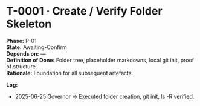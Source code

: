 # T-0001 · Create / Verify Folder Skeleton
**Phase:** P-01  
**State:** Awaiting-Confirm  
**Depends on:** —  
**Definition of Done:** Folder tree, placeholder markdowns, local git init, proof of structure.  
**Rationale:** Foundation for all subsequent artefacts.  

**Log:**  
- 2025-06-25 Governor → Executed folder creation, git init, ls -R verified.
